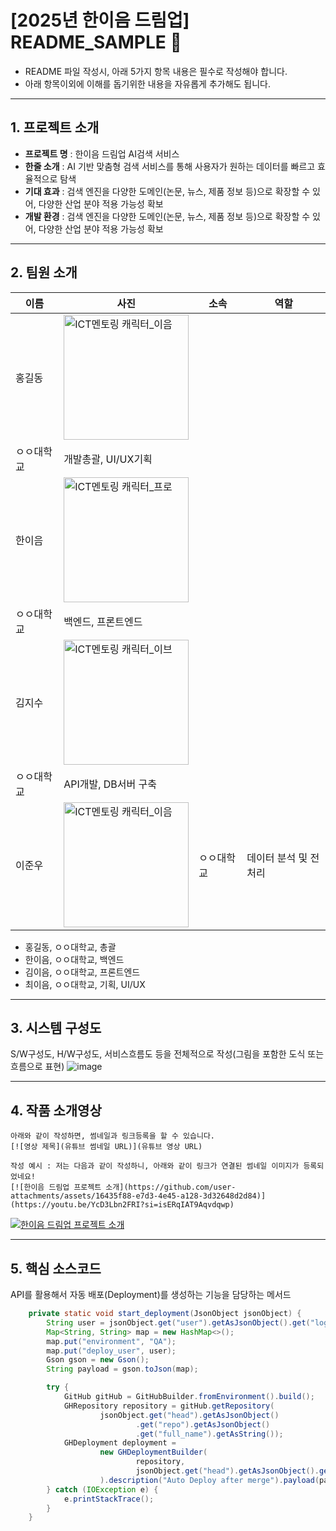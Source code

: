 # [2025년 한이음 드림업] README_SAMPLE 📝

- README 파일 작성시, 아래 5가지 항목 내용은 필수로 작성해야 합니다.
- 아래 항목이외에 이해를 돕기위한 내용을 자유롭게 추가해도 됩니다.
---

## **1. 프로젝트 소개**
- **프로젝트 명** : 한이음 드림업 AI검색 서비스
- **한줄 소개** : AI 기반 맞춤형 검색 서비스를 통해 사용자가 원하는 데이터를 빠르고 효율적으로 탐색
- **기대 효과** : 검색 엔진을 다양한 도메인(논문, 뉴스, 제품 정보 등)으로 확장할 수 있어, 다양한 산업 분야 적용 가능성 확보
- **개발 환경** : 검색 엔진을 다양한 도메인(논문, 뉴스, 제품 정보 등)으로 확장할 수 있어, 다양한 산업 분야 적용 가능성 확보

---

## **2. 팀원 소개**
| 이름   | 사진 | 소속 | 역할     |
|--------|------|------|----------|
| 홍길동 | <img width="200" height="200" alt="ICT멘토링 캐릭터_이음" src="https://github.com/user-attachments/assets/334045b4-4c1d-41e0-9953-c078488ea76f" />
   | ㅇㅇ대학교  | 개발총괄, UI/UX기획 |
| 한이음 | <img width="200" height="200" alt="ICT멘토링 캐릭터_프로" src="https://github.com/user-attachments/assets/044c022d-aefb-415e-bdc6-af4d6b0938af" />
   |  ㅇㅇ대학교  | 백엔드, 프론트엔드 |
| 김지수 | <img width="200" height="200" alt="ICT멘토링 캐릭터_이브" src="https://github.com/user-attachments/assets/69f6a559-ce87-478c-975c-dfb377996e58" />
  |  ㅇㅇ대학교  | API개발, DB서버 구축 |
| 이준우 | <img width="200" height="200" alt="ICT멘토링 캐릭터_이음" src="https://github.com/user-attachments/assets/334045b4-4c1d-41e0-9953-c078488ea76f" />   |  ㅇㅇ대학교  | 데이터 분석 및 전처리 |


- 홍길동, ㅇㅇ대학교, 총괄
- 한이음, ㅇㅇ대학교, 백엔드
- 김이음, ㅇㅇ대학교, 프론트엔드
- 최이음, ㅇㅇ대학교, 기획, UI/UX

---
## **3. 시스템 구성도**
S/W구성도, H/W구성도, 서비스흐름도 등을 전체적으로 작성(그림을 포함한 도식 또는 흐름으로 표현)
<img alt="image" src="https://github.com/user-attachments/assets/28fc8453-d1a0-4184-8fd0-130d93d18545" />

---
## **4. 작품 소개영상**
```
아래와 같이 작성하면, 썸네일과 링크등록을 할 수 있습니다.
[![영상 제목](유튜브 썸네일 URL)](유튜브 영상 URL)

작성 예시 : 저는 다음과 같이 작성하니, 아래와 같이 링크가 연결된 썸네일 이미지가 등록되었네요! 
[![한이음 드림업 프로젝트 소개](https://github.com/user-attachments/assets/16435f88-e7d3-4e45-a128-3d32648d2d84)](https://youtu.be/YcD3Lbn2FRI?si=isERqIAT9Aqvdqwp)
```
[![한이음 드림업 프로젝트 소개](https://github.com/user-attachments/assets/16435f88-e7d3-4e45-a128-3d32648d2d84)](https://youtu.be/YcD3Lbn2FRI?si=isERqIAT9Aqvdqwp)


---

## **5. 핵심 소스코드**
API를 활용해서 자동 배포(Deployment)를 생성하는 기능을 담당하는 메서드
```java
    private static void start_deployment(JsonObject jsonObject) {
        String user = jsonObject.get("user").getAsJsonObject().get("login").getAsString();
        Map<String, String> map = new HashMap<>();
        map.put("environment", "QA");
        map.put("deploy_user", user);
        Gson gson = new Gson();
        String payload = gson.toJson(map);

        try {
            GitHub gitHub = GitHubBuilder.fromEnvironment().build();
            GHRepository repository = gitHub.getRepository(
                    jsonObject.get("head").getAsJsonObject()
                            .get("repo").getAsJsonObject()
                            .get("full_name").getAsString());
            GHDeployment deployment =
                    new GHDeploymentBuilder(
                            repository,
                            jsonObject.get("head").getAsJsonObject().get("sha").getAsString()
                    ).description("Auto Deploy after merge").payload(payload).autoMerge(false).create();
        } catch (IOException e) {
            e.printStackTrace();
        }
    }
```
